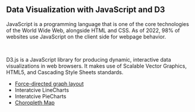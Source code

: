 <h2> Data Visualization with JavaScript and D3</h2>
<p> JavaScript is a programming language that is one of the core technologies of the World Wide Web, alongside HTML and CSS. As of 2022, 98% of websites use JavaScript on the client side for webpage behavior.</p>
<br>
<p> D3.js is a JavaScript library for producing dynamic, interactive data visualizations in web browsers. It makes use of Scalable Vector Graphics, HTML5, and Cascading Style Sheets standards. </p>
<ul>
<li> <a href="Force_Directed_Graph/README.md">Force-directed graph layout</a></li>
<li> Interatcive LineCharts </li>
<li> Interatcive PieCharts</li>
<li> <a href="choropleth_map/README.md">Choropleth Map</a></li>

</ul>
